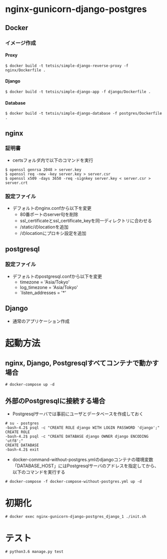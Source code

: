 # nginx-gunicorn-django-postgres

## Docker
### イメージ作成
#### Proxy
```
$ docker build -t tetsis/simple-django-reverse-proxy -f nginx/Dockerfile .
```

#### Django
```
$ docker build -t tetsis/simple-django-app -f django/Dockerfile .
```

#### Database
```
$ docker build -t tetsis/simple-django-database -f postgres/Dockerfile .
```

## nginx
### 証明書
- certsフォルダ内で以下のコマンドを実行
```
$ openssl genrsa 2048 > server.key
$ openssl req -new -key server.key > server.csr
$ openssl x509 -days 3650 -req -signkey server.key < server.csr > server.crt
```

### 設定ファイル
- デフォルトのnginx.confから以下を変更
    - 80番ポートのserver句を削除
    - ssl_certificateとssl_certificate_keyを同一ディレクトリに合わせる
    - /static/のlocationを追加
    - /のlocationにプロキシ設定を追加

## postgresql
### 設定ファイル
- デフォルトのpostgresql.confから以下を変更
    - timezone = 'Asia/Tokyo'
    - log_timezone = 'Asia/Tokyo'
    - `listen_addresses = '*'

## Django
- 通常のアプリケーション作成

# 起動方法
## nginx, Django, Postgresqlすべてコンテナで動かす場合
```
# docker-compose up -d
```

## 外部のPostgresqlに接続する場合
- Postgresqlサーバでは事前にユーザとデータベースを作成しておく
```
# su - postgres
-bash-4.2$ psql -c "CREATE ROLE django WITH LOGIN PASSWORD 'django';"
CREATE ROLE
-bash-4.2$ psql -c "CREATE DATABASE django OWNER django ENCODING 'utf8';"
CREATE DATABASE
-bash-4.2$ exit
```
- docker-command-without-postgres.ymlのdjangoコンテナの環境変数「DATABASE_HOST」にはPostgresqlサーバのアドレスを指定してから、以下のコマンドを実行する
```
# docker-compose -f docker-compose-without-postgres.yml up -d
```

# 初期化
```
# docker exec nginx-gunicorn-django-postgres_django_1 ./init.sh
```

# テスト
```
# python3.6 manage.py test
```
